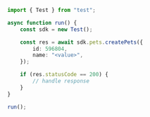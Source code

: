 <!-- Start SDK Example Usage [usage] -->
```typescript
import { Test } from "test";

async function run() {
    const sdk = new Test();

    const res = await sdk.pets.createPets({
        id: 596804,
        name: "<value>",
    });

    if (res.statusCode == 200) {
        // handle response
    }
}

run();

```
<!-- End SDK Example Usage [usage] -->